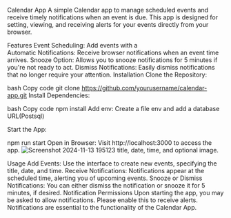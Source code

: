 Calendar App
A simple Calendar app to manage scheduled events and receive timely notifications when an event is due. This app is designed for setting, viewing, and receiving alerts for your events directly from your browser.

Features
Event Scheduling: Add events with a                                                 
Automatic Notifications: Receive browser notifications when an event time arrives.
Snooze Option: Allows you to snooze notifications for 5 minutes if you're not ready to act.
Dismiss Notifications: Easily dismiss notifications that no longer require your attention.
Installation
Clone the Repository:

bash
Copy code
git clone https://github.com/yourusername/calendar-app.git
Install Dependencies:

bash
Copy code
npm install
Add env:
Create a file env and add a  database URL(Postsql)

Start the App:

npm run start
Open in Browser: Visit http://localhost:3000 to access the app.
  ![Screenshot 2024-11-13 195123](https://github.com/user-attachments/assets/2967ee81-6964-46d9-b97b-23f754b3b510)
title, date, time, and optional image.

Usage
Add Events: Use the interface to create new events, specifying the title, date, and time.
Receive Notifications: Notifications appear at the scheduled time, alerting you of upcoming events.
Snooze or Dismiss Notifications: You can either dismiss the notification or snooze it for 5 minutes, if desired.
Notification Permissions
Upon starting the app, you may be asked to allow notifications. Please enable this to receive alerts. Notifications are essential to the functionality of the Calendar App.
